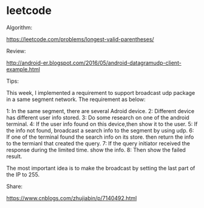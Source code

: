 
# leetcode

Algorithm:

https://leetcode.com/problems/longest-valid-parentheses/

Review:

http://android-er.blogspot.com/2016/05/android-datagramudp-client-example.html


Tips:

This week, I implemented a requirement to support broadcast udp package in a same segment network.
The requirement as below:

1: In the same segment, there are several Adroid device.
2: Different device has different user info stored.
3: Do some research on one of the android terminal.
4: If the user info found on this device,then show it to the user.
5: If the info not found, broadcast a search info to the segment by using udp.
6: If one of the terminal found the search info on its store. then return the info to the termianl that created the query.
7: If the query initiator received the response during the limited time. show the info.
8: Then show the failed result.

The most important idea is to make the broadcast by setting the last part of the IP to 255. 

Share:


https://www.cnblogs.com/zhujiabin/p/7140492.html